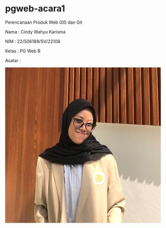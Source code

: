 # pgweb-acara1
Perencanaan Produk Web GIS dan Git

Nama : Cindy Wahyu Karisma

NIM : 22/506189/SV/22108

Kelas : PG Web B 

Avatar :

![Avatar](image/crop.png)